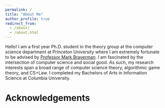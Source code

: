 ```yaml
---
permalink: /
title: "About Me"
author_profile: true
redirect_from: 
  - /about/
  - /about.html
---
```


Hello! I am a first year Ph.D. student in the theory group at the computer science department at Princeton University where I am extremely fortunate to be advised by [Professor Mark Braverman](https://mbraverm.princeton.edu/). I am fascinated by the intersection of computer science and social good. As such, my research interests span a broad range of computer science theory, algorithmic game theory, and CS+Law. I completed my Bachelors of Arts in Information Science at Columbia University.

Acknowledgements
======

